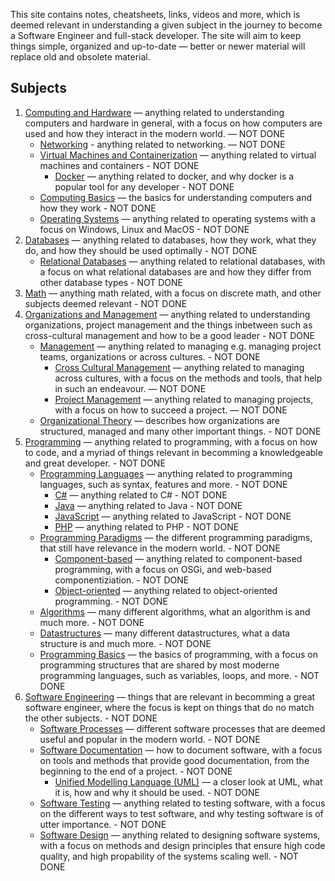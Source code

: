 This site contains notes, cheatsheets, links, videos and more, which is deemed relevant in understanding a given subject in the journey to become a Software Engineer and full-stack developer. The site will aim to keep things simple, organized and up-to-date — better or newer material will replace old and obsolete material.

## Subjects

1. [Computing and Hardware](computing-and-hardware/index.md) — anything related to understanding computers and hardware in general, with a focus on how computers are used and how they interact in the modern world. — NOT DONE
    - [Networking](computing-and-hardware/networking/index.md) - anything related to networking. — NOT DONE
    - [Virtual Machines and Containerization](computing-and-hardware/virtual-machines-and-containerization/index.md) — anything related to virtual machines and containers - NOT DONE
        - [Docker](computing-and-hardware/virtual-machines-and-containerization/docker.md) — anything related to docker, and why docker is a popular tool for any developer - NOT DONE
    - [Computing Basics](computing-and-hardware/computing-basics.md) — the basics for understanding computers and how they work - NOT DONE
    - [Operating Systems](computing-and-hardware/operating-systems.md) — anything related to operating systems with a focus on Windows, Linux and MacOS - NOT DONE
2. [Databases](databases/index.md) — anything related to databases, how they work, what they do, and how they should be used optimally - NOT DONE
    - [Relational Databases](databases/relational-databases.md) — anything related to relational databases, with a focus on what relational databases are and how they differ from other database types - NOT DONE
3. [Math](math/index.md) — anything math related, with a focus on discrete math, and other subjects deemed relevant - NOT DONE
4. [Organizations and Management](organizations-and-management/index.md) — anything related to understanding organizations, project management and the things inbetween such as cross-cultural management and how to be a good leader - NOT DONE
    - [Management](organizations-and-management/management/index.md) — anything related to managing e.g. managing project teams, organizations or across cultures. - NOT DONE
      - [Cross Cultural Management](organizations-and-management/management/cross-cultural-management.md) — anything related to managing across cultures, with a focus on the methods and tools, that help in such an endeavour. — NOT DONE
      - [Project Management](organizations-and-management/management/project-management.md) — anything related to managing projects, with a focus on how to succeed a project. — NOT DONE
    - [Organizational Theory](organizations-and-management/organizational-theory.md) — describes how organizations are structured, managed and many other important things. - NOT DONE
5. [Programming](programming/index.md) — anything related to programming, with a focus on how to code, and a myriad of things relevant in becomming a knowledgeable and great developer. - NOT DONE
    - [Programming Languages](programming/programming-languages/index.md) — anything related to programming languages, such as syntax, features and more. - NOT DONE
      - [C#](programming/programming-languages/csharp.md) — anything related to C# - NOT DONE
      - [Java](programming/programming-languages/java.md) — anything related to Java - NOT DONE
      - [JavaScript](programming/programming-languages/javascript.md) — anything related to JavaScript - NOT DONE
      - [PHP](programming/programming-languages/php.md) — anything related to PHP - NOT DONE
    - [Programming Paradigms](programming/programming-paradigms/index.md) — the different programming paradigms, that still have relevance in the modern world. - NOT DONE
      - [Component-based](programming/programming-paradigms/component-based.md) — anything related to component-based programming, with a focus on OSGi, and web-based componentiziation. - NOT DONE
      - [Object-oriented](programming/programming-paradigms/object-oriented.md) — anything related to object-oriented programming. - NOT DONE
    - [Algorithms](programming/algorithms.md) — many different algorithms, what an algorithm is and much more. - NOT DONE
    - [Datastructures](programming/datastructures.md) — many different datastructures, what a data structure is and much more. - NOT DONE
    - [Programming Basics](programming/programming-basics.md) — the basics of programming, with a focus on programming structures that are shared by most moderne programming languages, such as variables, loops, and more. - NOT DONE
6. [Software Engineering](software-engineering/index.md) — things that are relevant in becomming a great software engineer, where the focus is kept on things that do no match the other subjects. - NOT DONE
    - [Software Processes](software-engineering/software-processes.md) — different software processes that are deemed useful and popular in the modern world. - NOT DONE
    - [Software Documentation](software-engineering/software-documentation/index.md) — how to document software, with a focus on tools and methods that provide good documentation, from the beginning to the end of a project. - NOT DONE
      - [Unified Modelling Language (UML)](software-engineering/uml.md) — a closer look at UML, what it is, how and why it should be used. - NOT DONE
    - [Software Testing](software-engineering/software-testing.md) — anything related to testing software, with a focus on the different ways to test software, and why testing software is of utter importance. - NOT DONE
    - [Software Design](software-engineering/software-design.md) — anything related to designing software systems, with a focus on methods and design principles that ensure high code quality, and high propability of the systems scaling well. - NOT DONE
